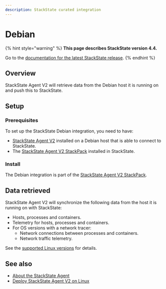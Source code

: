 ```yaml
---
description: StackState curated integration
---
```


# Debian

{% hint style="warning" %}
**This page describes StackState version 4.4.**

Go to the [documentation for the latest StackState release](https://docs.stackstate.com/stackpacks/integrations/debian).
{% endhint %}

## Overview

StackState Agent V2 will retrieve data from the Debian host it is running on and push this to StackState.

## Setup

### Prerequisites

To set up the StackState Debian integration, you need to have:

* [StackState Agent V2](../../setup/agent/linux.md) installed on a Debian host that is able to connect to StackState.
* The [StackState Agent V2 StackPack](agent.md) installed in StackState.

### Install

The Debian integration is part of the [StackState Agent V2 StackPack](agent.md).

## Data retrieved

StackState Agent V2 will synchronize the following data from the host it is running on with StackState:

* Hosts, processes and containers.
* Telemetry for hosts, processes and containers.
* For OS versions with a network tracer: 
  * Network connections between processes and containers.
  * Network traffic telemetry. 

See the [supported Linux versions](../../setup/agent/linux.md#supported-linux-versions) for details.

## See also

* [About the StackState Agent](../../setup/agent/about-stackstate-agent.md)
* [Deploy StackState Agent V2 on Linux](../../setup/agent/linux.md)

